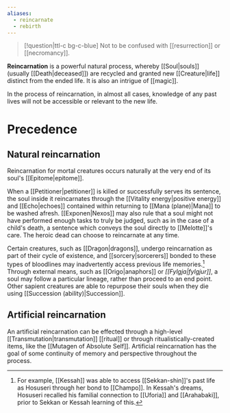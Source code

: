 ```yaml
---
aliases:
  - reincarnate
  - rebirth
---
```

>[!question|ttl-c bg-c-blue] Not to be confused with [[resurrection]] or [[necromancy]].

**Reincarnation** is a powerful natural process, whereby [[Soul|souls]] (usually [[Death|deceased]]) are recycled and granted new [[Creature|life]] distinct from the ended life. It is also an intrigue of [[magic]].

In the process of reincarnation, in almost all cases, knowledge of any past lives will not be accessible or relevant to the new life.

# Precedence
## Natural reincarnation
Reincarnation for mortal creatures occurs naturally at the very end of its soul's [[Epitome|epitome]]. 

When a [[Petitioner|petitioner]] is killed or successfully serves its sentence, the soul inside it reincarnates through the [[Vitality energy|positive energy]] and [[Echo|echoes]] contained within returning to [[Mana (plane)|Mana]] to be washed afresh. [[Exponen|Nexos]] may also rule that a soul might not have performed enough tasks to truly be judged, such as in the case of a child's death, a sentence which conveys the soul directly to [[Melotte]]'s care. The heroic dead can choose to reincarnate at any time.

Certain creatures, such as [[Dragon|dragons]], undergo reincarnation as part of their cycle of existence, and [[sorcery|sorcerers]] bonded to these types of bloodlines may inadvertently access previous life memories.[^1] Through external means, such as [[Origo|anaphors]] or *[[Fylgja|fylgjur]]*, a soul may follow a particular lineage, rather than proceed to an end point. Other sapient creatures are able to repurpose their souls when they die using [[Succession (ability)|Succession]]. 

## Artificial reincarnation
An artificial reincarnation can be effected through a high-level [[Transmutation|transmutation]] [[ritual]] or through ritualistically-created items, like the [[Mutagen of Absolute Self]]. Artificial reincarnation has the goal of some continuity of memory and perspective throughout the process.

[^1]: For example, [[Kessah]] was able to access [[Sekkan-shin]]'s past life as Hosuseri through her bond to [[Champo]]. In Kessah's dreams, Hosuseri recalled his familial connection to [[Uforia]] and [[Arahabaki]], prior to Sekkan or Kessah learning of this.